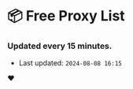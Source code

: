 # :package: Free Proxy List
### Updated every 15 minutes.

- Last updated: `2024-08-08 16:15`

:heart:
